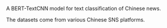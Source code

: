 A BERT-TextCNN model for text classification of Chinese news.

The datasets come from various Chinese SNS platforms.
